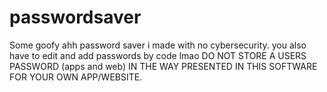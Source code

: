 # passwordsaver
Some goofy ahh password saver i made with no cybersecurity. you also have to edit and add passwords by code lmao
DO NOT STORE A USERS PASSWORD (apps and web) IN THE WAY PRESENTED IN THIS SOFTWARE FOR YOUR OWN APP/WEBSITE. 
